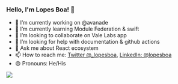 ### Hello, I'm Lopes Boa! 👋


- 🔭 I’m currently working on @avanade
- 🌱 I’m currently learning Module Federation & swift
- 👯 I’m looking to collaborate on Vale Labs app
- 🤔 I’m looking for help with documentation & github actions
- 💬 Ask me about React ecosystem
- 📫 How to reach me: [Twitter @_lopesboa](https://twitter.com/_lopesboa), [LinkedIn: @lopesboa](https://linkedin.com/in/lopesboa)
- 😄 Pronouns: He/His
<!-- - ⚡ Fun fact: ... -->

<img src="https://github-readme-stats.vercel.app/api?username=lopesboa&&show_icons=true&title_color=ffffff&icon_color=bb2acf&text_color=daf7dc&bg_color=151515" />
